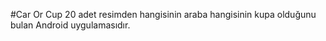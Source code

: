 #Car Or Cup
20 adet resimden hangisinin araba hangisinin kupa olduğunu bulan Android uygulamasıdır.
